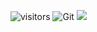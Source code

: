 
![visitors](https://visitor-badge.glitch.me/badge?page_id=page.id&left_color=green&right_color=red)
![Git](http://img.shields.io/badge/-Git-F05032?style=flat-square&logo=git&logoColor=white)
![](https://github-readme-stats.vercel.app/api?username=Leaovo-man2)
